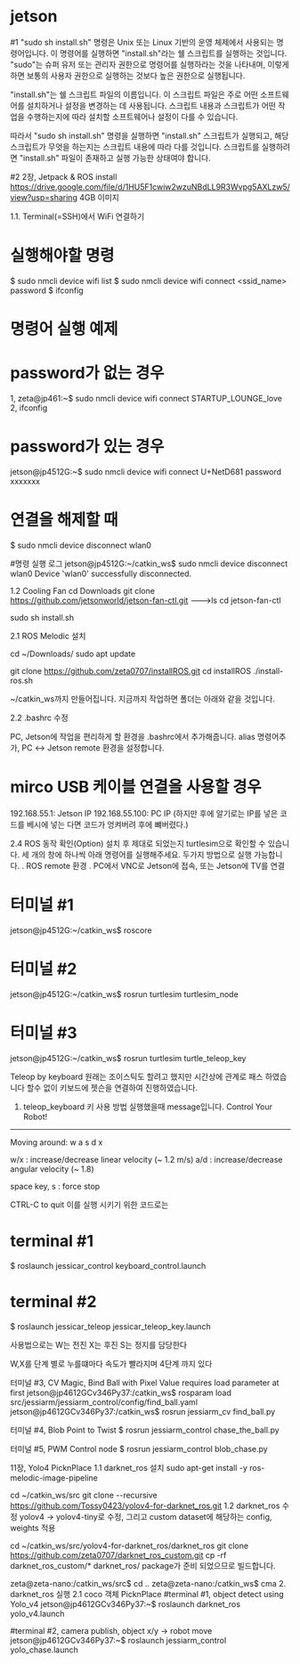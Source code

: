 # jetson
#1 "sudo sh install.sh" 명령은 Unix 또는 Linux 기반의 운영 체제에서 사용되는 명령어입니다. 이 명령어를 실행하면 "install.sh"라는 쉘 스크립트를 실행하는 것입니다. "sudo"는 슈퍼 유저 또는 관리자 권한으로 명령어를 실행하라는 것을 나타내며, 이렇게 하면 보통의 사용자 권한으로 실행하는 것보다 높은 권한으로 실행됩니다.

"install.sh"는 쉘 스크립트 파일의 이름입니다. 이 스크립트 파일은 주로 어떤 소프트웨어를 설치하거나 설정을 변경하는 데 사용됩니다. 스크립트 내용과 스크립트가 어떤 작업을 수행하는지에 따라 설치할 소프트웨어나 설정이 다를 수 있습니다.

따라서 "sudo sh install.sh" 명령을 실행하면 "install.sh" 스크립트가 실행되고, 해당 스크립트가 무엇을 하는지는 스크립트 내용에 따라 다를 것입니다. 스크립트를 실행하려면 "install.sh" 파일이 존재하고 실행 가능한 상태여야 합니다.

#2 2장, Jetpack & ROS install
https://drive.google.com/file/d/1HU5F1cwiw2wzuNBdLL9R3Wvpg5AXLzw5/view?usp=sharing 4GB 이미지

1.1. Terminal(=SSH)에서 WiFi 연결하기

# 실행해야할 명령
$ sudo nmcli device wifi list
$ sudo nmcli device wifi connect <ssid_name> password <password>
$ ifconfig

# 명령어 실행 예제
# password가 없는 경우
1, zeta@jp461:~$ sudo nmcli device wifi connect STARTUP_LOUNGE_love
2, ifconfig
# password가 있는 경우
jetson@jp4512G:~$ sudo nmcli device wifi connect U+NetD681 password xxxxxxx

# 연결을 해제할 때
$ sudo nmcli device disconnect wlan0

#명령 실행 로그
jetson@jp4512G:~/catkin_ws$ sudo nmcli device disconnect wlan0
Device 'wlan0' successfully disconnected.

1.2 Cooling Fan
cd Downloads
git clone https://github.com/jetsonworld/jetson-fan-ctl.git  --->ls
cd jetson-fan-ctl

sudo sh install.sh

2.1 ROS Melodic 설치

cd ~/Downloads/
sudo apt update

git clone https://github.com/zeta0707/installROS.git
cd installROS
./install-ros.sh

~/catkin_ws까지 만들어집니다. 지금까지 작업하면 폴더는 아래와 같을 것입니다.

2.2 .bashrc 수정

PC, Jetson에 작업을 편리하게 할 환경을 .bashrc에서 추가해줍니다. alias 명령어추가, PC ↔ Jetson remote 환경을 설정합니다.
# mirco USB 케이블 연결을 사용할 경우
192.168.55.1: Jetson IP
192.168.55.100: PC IP
(하지만 후에 알기로는 IP를 넣은 코드를 베시에 넣는 다면 코드가 엉켜버려 후에 뺴버렸다.) 

2.4 ROS 동작 확인(Option)
설치 후 제대로 되었는지 turtlesim으로 확인할 수 있습니다. 세 개의 창에 하나씩 아래 명령어를 실행해주세요. 두가지 방법으로 실행 가능합니다.
. ROS remote 환경
. PC에서 VNC로 Jetson에 접속, 또는 Jetson에 TV를 연결
# 터미널 #1
jetson@jp4512G:~/catkin_ws$ roscore
# 터미널 #2
jetson@jp4512G:~/catkin_ws$ rosrun turtlesim turtlesim_node
# 터미널 #3
jetson@jp4512G:~/catkin_ws$ rosrun turtlesim turtle_teleop_key

Teleop by keyboard
원래는 조이스틱도 할려고 했지만 시간상에 관계로 패스 하였습니다 
할수 없이 키보드에 젯슨을 연결하여 진행하였습니다.

1.  teleop_keyboard 키 사용 방법
실행했을때 message입니다.
Control Your Robot!
---------------------------
Moving around:
        w
   a    s    d
        x

w/x : increase/decrease linear velocity (~ 1.2 m/s)
a/d : increase/decrease angular velocity (~ 1.8)

space key, s : force stop

CTRL-C to quit
이를 실행 시키기 위한 코드로는 
# terminal #1
$ roslaunch jessicar_control keyboard_control.launch

# terminal #2
$ roslaunch jessicar_teleop jessicar_teleop_key.launch

사용법으로는 W는 전진 X는 후진 S는 정지를 담당한다

W,X를 단계 별로 누를떄마다 속도가 빨라지며 4단계 까지 있다

터미널 #3, CV Magic, Bind Ball with Pixel Value
requires load parameter at first
jetson@jp4612GCv346Py37:/catkin_ws$ rosparam load src/jessiarm/jessiarm_control/config/find_ball.yaml jetson@jp4612GCv346Py37:/catkin_ws$ rosrun jessiarm_cv find_ball.py

터미널 #4, Blob Point to Twist
$ rosrun jessiarm_control chase_the_ball.py

터미널 #5, PWM Control node
$ rosrun jessiarm_control blob_chase.py

11장, Yolo4 PicknPlace 1.1 darknet_ros 설치 sudo apt-get install -y ros-melodic-image-pipeline

cd ~/catkin_ws/src git clone --recursive https://github.com/Tossy0423/yolov4-for-darknet_ros.git 1.2 darknet_ros 수정 yolov4 → yolov4-tiny로 수정, 그리고 custom dataset에 해당하는 config, weights 적용

cd ~/catkin_ws/src/yolov4-for-darknet_ros/darknet_ros git clone https://github.com/zeta0707/darknet_ros_custom.git cp -rf darknet_ros_custom/* darknet_ros/ package가 준비 되었으므로 빌드합니다.

zeta@zeta-nano:/catkin_ws/src$ cd .. zeta@zeta-nano:/catkin_ws$ cma 2. darknet_ros 실행 2.1 coco 객체 PicknPlace #terminal #1, object detect using Yolo_v4 jetson@jp4612GCv346Py37:~$ roslaunch darknet_ros yolo_v4.launch

#terminal #2, camera publish, object x/y -> robot move jetson@jp4612GCv346Py37:~$ roslaunch jessiarm_control yolo_chase.launch










